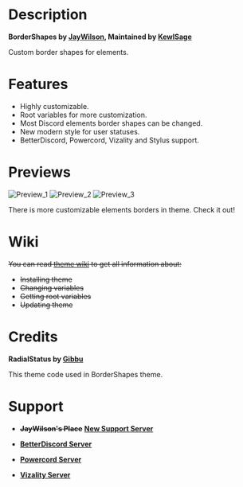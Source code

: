 # Description

**BorderShapes by [JayWilson](https://github.com/jaywilson7), Maintained by [KewlSage](https://github.com/kewlsage)**

Custom border shapes for elements.

# Features

- Highly customizable.
- Root variables for more customization.
- Most Discord elements border shapes can be changed.
- New modern style for user statuses.
- BetterDiscord, Powercord, Vizality and Stylus support.

# Previews

![Preview_1](https://raw.githubusercontent.com/KewlSage/bordershapes/main/Previews/Preview_1.png)
![Preview_2](https://raw.githubusercontent.com/KewlSage/bordershapes/main/Previews/Preview_2.png)
![Preview_3](https://raw.githubusercontent.com/KewlSage/bordershapes/main/Previews/Preview_3.png)

There is more customizable elements borders in theme. Check it out!

# Wiki

~~You can read [theme wiki](https://github.com/kewlsage/BorderShapes/wiki) to get all information about:~~

- ~~Installing theme~~ 
- ~~Changing variables~~
- ~~Getting root variables~~
- ~~Updating theme~~

# Credits

**RadialStatus by [Gibbu](https://github.com/Gibbu)**

This theme code used in BorderShapes theme.

# Support

- ~~**JayWilson's Place**~~ [**New Support Server**](https://discord.gg/nh4YPGU66x)

- [**BetterDiscord Server**](https://discord.gg/0Tmfo5ZbORCRqbAd)

- [**Powercord Server**](https://discord.gg/vVe4fsGFEP)

- [**Vizality Server**](https://discord.gg/Fvmsfv2)
